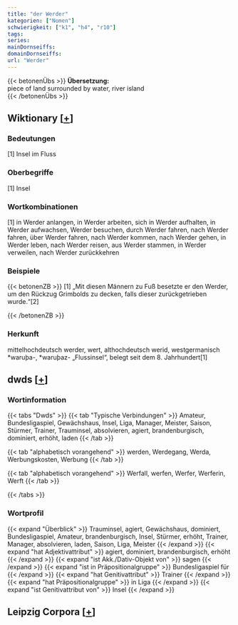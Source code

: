 ```yaml
---
title: "der Werder"
kategorien: ["Nomen"]
schwierigkeit: ["k1", "h4", "r10"]
tags:
series:
mainDornseiffs:
domainDornseiffs:
url: "Werder"
---
```


{{< betonenÜbs >}}
**Übersetzung:**  
piece of land surrounded by water, river island  
{{< /betonenÜbs >}}

## Wiktionary [[+](https://de.wiktionary.org/wiki/Werder)]

### Bedeutungen
[1] Insel im Fluss  

### Oberbegriffe
[1] Insel  

### Wortkombinationen
[1] in Werder anlangen, in Werder arbeiten, sich in Werder aufhalten, in Werder aufwachsen, Werder besuchen, durch Werder fahren, nach Werder fahren, über Werder fahren, nach Werder kommen, nach Werder gehen, in Werder leben, nach Werder reisen, aus Werder stammen, in Werder verweilen, nach Werder zurückkehren  

### Beispiele
{{< betonenZB >}}
[1] „Mit diesen Männern zu Fuß besetzte er den Werder, um den Rückzug Grimbolds zu decken, falls dieser zurückgetrieben wurde.“[2]  

{{< /betonenZB >}}
### Herkunft
mittelhochdeutsch werder, wert, althochdeutsch werid, westgermanisch *waruþa-, *waruþaz- „Flussinsel“, belegt seit dem 8. Jahrhundert[1]  



## dwds [[+](https://www.dwds.de/wb/Werder)]

### Wortinformation
{{< tabs "Dwds" >}}
{{< tab "Typische Verbindungen" >}}
Amateur, Bundesligaspiel, Gewächshaus, Insel, Liga, Manager, Meister, Saison, Stürmer, Trainer, Trauminsel, absolvieren, agiert, brandenburgisch, dominiert, erhöht, laden
{{< /tab >}}

{{< tab "alphabetisch vorangehend" >}}
werden, Werdegang, Werda, Werbungskosten, Werbung
{{< /tab >}}

{{< tab "alphabetisch vorangehend" >}}
Werfall, werfen, Werfer, Werferin, Werft
{{< /tab >}}

{{< /tabs >}}

### Wortprofil
{{< expand "Überblick" >}} Trauminsel, agiert, Gewächshaus, dominiert, Bundesligaspiel, Amateur, brandenburgisch, Insel, Stürmer, erhöht, Trainer, Manager, absolvieren, laden, Saison, Liga, Meister {{< /expand >}}
{{< expand "hat Adjektivattribut" >}} agiert, dominiert, brandenburgisch, erhöht {{< /expand >}}
{{< expand "ist Akk./Dativ-Objekt von" >}} sagen {{< /expand >}}
{{< expand "ist in Präpositionalgruppe" >}} Bundesligaspiel für {{< /expand >}}
{{< expand "hat Genitivattribut" >}} Trainer {{< /expand >}}
{{< expand "hat Präpositionalgruppe" >}} in Liga {{< /expand >}}
{{< expand "ist Genitivattribut von" >}} Insel {{< /expand >}}

## Leipzig Corpora [[+](https://corpora.uni-leipzig.de/en/res?word=Werder&corpusId=deu_newscrawl-public_2018)]

